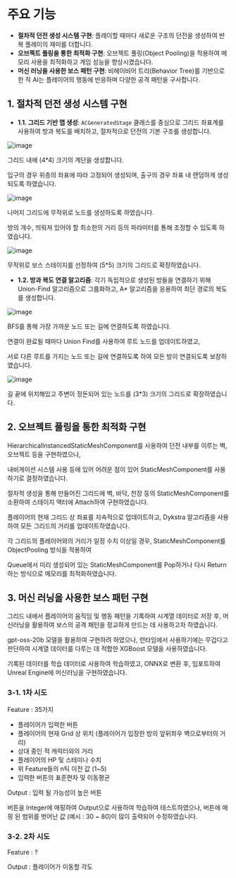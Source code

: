 # 주요 기능

- **절차적 던전 생성 시스템 구현**: 플레이할 때마다 새로운 구조의 던전을 생성하여 반복 플레이의 재미를 더합니다.
- **오브젝트 풀링을 통한 최적화 구현**: 오브젝트 풀링(Object Pooling)을 적용하여 메모리 사용을 최적화하고 게임 성능을 향상시켰습니다.
- **머신 러닝을 사용한 보스 패턴 구현**: 비헤이비어 트리(Behavior Tree)를 기반으로 한 적 AI는 플레이어의 행동에 반응하며 다양한 공격 패턴을 구사합니다.

## 1. 절차적 던전 생성 시스템 구현

- **1.1. 그리드 기반 맵 생성**: `ACGeneratedStage` 클래스를 중심으로 그리드 좌표계를 사용하여 방과 복도를 배치하고, 절차적으로 던전의 기본 구조를 생성합니다.

![image](https://github.com/user-attachments/assets/61eecb1e-3b32-481b-b9da-38bc7a6fb5e7)

그리드 내에 (4*4) 크기의 계단을 생성합니다.

입구의 경우 위층의 좌표에 따라 고정되어 생성되며, 출구의 경우 좌표 내 랜덤하게 생성되도록 하였습니다.

![image](https://github.com/user-attachments/assets/ca3143f0-4e0c-4eef-963f-0ae5fe032e52)

나머지 그리드에 무작위로 노드를 생성하도록 하였습니다.

방의 개수, 띄워져 있어야 할 최소한의 거리 등의 파라미터를 통해 조정할 수 있도록 하였습니다.

![image](https://github.com/user-attachments/assets/a2ea7ccf-6807-4a4e-9995-27c8acbb5a0f)

무작위로 보스 스테이지를 선정하여 (5*5) 크기의 그리드로 확장하였습니다.

- **1.2. 방과 복도 연결 알고리즘**: 각기 독립적으로 생성된 방들을 연결하기 위해 Union-Find 알고리즘으로 그룹화하고, A* 알고리즘을 응용하여 최단 경로의 복도를 생성합니다.

![image](https://github.com/user-attachments/assets/1f0c0f12-2b03-46d5-a33d-5bdc7abf1557)

BFS를 통해 가장 가까운 노드 또는 길에 연결하도록 하였습니다.

연결이 완료될 때마다 Union Find를 사용하여 루트 노드를 업데이트하였고,

서로 다른 루트를 가지는 노드 또는 길에 연결하도록 하여 모든 방이 연결되도록 보장하였습니다.

![image](https://github.com/user-attachments/assets/c8d24dca-b88d-430d-8bef-634173ce8d9b)

길 끝에 위치해있고 주변이 정돈되어 있는 노드를 (3*3) 크기의 그리드로 확장하였습니다.

## 2. 오브젝트 풀링을 통한 최적화 구현

HierarchicalInstancedStaticMeshComponent를 사용하여 던전 내부를 이루는 벽, 오브젝트 등을 구현하였으나,

내비게이션 시스템 사용 등에 있어 어려운 점이 있어 StaticMeshComponent를 사용하기로 결정하였습니다.

절차적 생성을 통해 만들어진 그리드에 벽, 바닥, 천장 등의 StaticMeshComponent를 소환하여 스테이지 액터에 Attach하여 구현하였습니다.

플레이어의 현재 그리드 상 좌표를 지속적으로 업데이트하고, Dykstra 알고리즘을 사용하여 모든 그리드의 거리를 업데이트하였습니다.

각 그리드의 플레이어와의 거리가 일정 수치 이상일 경우, StaticMeshComponent를 ObjectPooling 방식을 적용하여

Queue에서 미리 생성되어 있는 StaticMeshComponent를 Pop하거나 다시 Return하는 방식으로 메모리를 최적화하였습니다.

## 3. 머신 러닝을 사용한 보스 패턴 구현

그리드 내에서 플레이어의 움직임 및 행동 패턴을 기록하여 시계열 데이터로 저장 후, 머신러닝을 활용하여 보스의 공격 패턴을 정교하게 만드는 데 사용하고자 하였습니다.

gpt-oss-20b 모델을 활용하여 구현하려 하였으나, 런타임에서 사용하기에는 무겁다고 판단하여 시계열 데이터를 다루는 데 적합한 XGBoost 모델을 사용하였습니다.

기록된 데이터를 학습 데이터로 사용하여 학습하였고, ONNX로 변환 후, 임포트하여 Unreal Engine에 머신러닝을 구현하였습니다.

### 3-1. 1차 시도

Feature : 35가지

- 플레이어가 입력한 버튼
- 플레이어의 현재 Grid 상 위치 (플레이어가 입장한 방의 앞뒤좌우 벽으로부터의 거리)
- 상대 중인 적 캐릭터와의 거리
- 플레이어의 HP 및 스테미나 수치
- 위 Feature들의 n틱 이전 값 (1~5)
- 입력한 버튼의 표준편차 및 이동평균

Output : 입력 될 가능성이 높은 버튼

버튼을 Integer에 매핑하여 Output으로 사용하여 학습하여 테스트하였으나, 버튼에 매핑 된 범위를 벗어난 값 (예시 : 30 ~ 80)이 많이 출력되어 수정하였습니다.

### 3-2. 2차 시도

Feature : ?

Output : 플레이어가 이동할 각도
